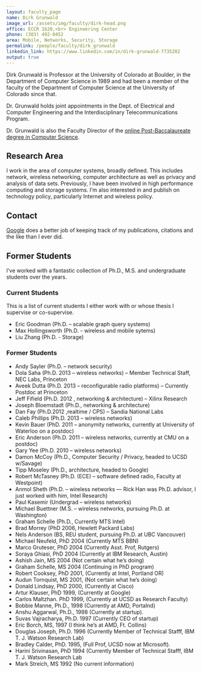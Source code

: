 ```yaml
---
layout: faculty_page
name: Dirk Grunwald
image_url: /assets/img/faculty/dirk-head.png
office: ECCR 1b20,<br> Engineering Center
phone: (303) 492-0452
area: Mobile, Networks, Security, Storage
permalink: /people/faculty/dirk_grunwald
linkedin_link: https://www.linkedin.com/in/dirk-grunwald-7735202
output: true
---
```


Dirk Grunwald is Professor at the University of Colorado at Boulder,
in the Department of Computer Science in 1989 and had been a member of
the faculty of the Department of Computer Science at the University of
Colorado since that.

Dr. Grunwald holds joint appointments in the Dept. of Electrical and
Computer Engineering and the Interdisciplinary Telecommunications
Program.

Dr. Grunwald is also the Faculty Director of the [online Post-Baccalaureate degree in Computer Science](https://www.colorado.edu/cs/cs-online).

## Research Area

I work in the area of computer systems, broadly defined. This includes
network, wireless networking, computer architecture as well as privacy
and analysis of data sets. Previously, I have been involved in high
performance computing and storage systems. I’m also interested in and
publish on technology policy, particularly Internet and wireless
policy.

## Contact

[Google](http://scholar.google.com/citations?sortby=pubdate&hl=en&user=3Ws6G2AAAAAJ&view_op=list_works) does a better job of keeping track of my publications, citations
and the like than I ever did.

## Former Students

I’ve worked with a fantastic collection of Ph.D., M.S. and
undergraduate students over the years. 

### Current Students
This is a list of current students I either work with or whose thesis I supervise or co-supervise.

* Eric Goodman (Ph.D. – scalable graph query systems)
* Max Hollingsworth (Ph.D. - wireless and mobile sytems)
* Liu Zhang (Ph.D. - Storage)

### Former Students

* Andy Sayler (Ph.D. – network security)
* Dola Saha (Ph.D. 2013 – wireless networks) – Member Technical Staff, NEC Labs, Princeton
* Aveek Dutta (Ph.D. 2013 – reconfigurable radio platforms) – Currently Postdoc at Princeton
* Jeff Fifield (Ph.D. 2012 , networking & architecture) – Xilinx Research
* Joseph Bloemstadt (Ph.D., networking & architecture)
* Dan Fay (Ph.D.2012 ,realtime / CPS) – Sandia National Labs
* Caleb Phillips (Ph.D. 2013 – wireless networks)
* Kevin Bauer (PhD. 2011 – anonymity networks, currently at University of Waterloo on a postdoc)
* Eric Anderson (Ph.D. 2011 – wireless networks, currently at CMU on a postdoc)
* Gary Yee (Ph.D. 2010 – wireless networks)
* Damon McCoy (Ph.D., Computer Security / Privacy, headed to UCSD w/Savage)
* Tipp Moseley (Ph.D., architecture, headed to Google)
* Robert McTasney (Ph.D. (ECE) – software defined radio, Faculty at Westpoint)
* Anmol Sheth (Ph.D. – wireless networks — Rick Han was Ph.D. advisor, I just worked with him, Intel Research)
* Paul Kasemir (Undergrad – wireless networks)
* Michael Buettner (M.S. – wireless networks, pursuing Ph.D. at Washington)
* Graham Schelle (Ph.D., Currently MTS Intel)
* Brad Morrey (PhD 2006, Hewlett Packard Labs)
* Nels Anderson (BS, REU student, pursuing Ph.D. at UBC Vancouver)
* Michael Neufeld, PhD 2004 (Currently MTS BBN)
* Marco Gruteser, PhD 2004 (Currently Asst. Prof, Rutgers)
* Soraya Ghiasi, PhD 2004 (Currently at IBM Research, Austin)
* Ashish Jain, MS 2004 (Not certain what he’s doing)
* Graham Schelle, MS 2004 (Continuing in PhD program)
* Robert Cooksey, PhD 2001, (Currently at Intel, Portland OR)
* Audun Tornquist, MS 2001, (Not certain what he’s doing)
* Donald Lindsay, PhD 2000, (Currently at Cisco)
* Artur Klauser, PhD 1999, (Currently at Google)
* Carlos Maltzhan. PhD 1999, (Currently at UCSD as Research Faculty)
* Bobbie Manne, Ph.D., 1998 (Currently at AMD, Portalnd)
* Anshu Aggarwal, Ph.D., 1998 (Currently at startup).
* Suvas Vajracharya, Ph.D. 1997 (Currently CEO of startup)
* Eric Borch, MS, 1997 (I think he’s at AMD, Ft. Collins)
* Douglas Joseph, Ph.D. 1996 (Currently Member of Technical Stafff, IBM T. J. Watson Research Lab)
* Bradley Calder, PhD. 1995, (Full Prof, UCSD now at Microsoft).
* Harini Srivinasan, PhD 1994 (Currently Member of Technical Stafff, IBM T. J. Watson Research Lab
* Mark Streich, MS 1992 (No current information)

